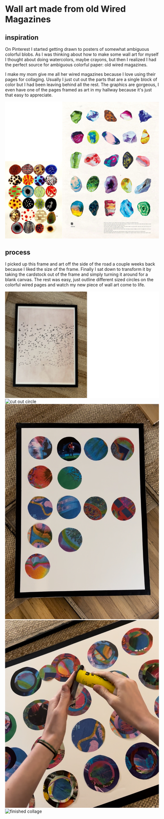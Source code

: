 # Wall art made from old Wired Magazines

## inspiration

On Pinterest I started getting drawn to posters of somewhat ambiguous colorful blobs. As I was thinking about how to make some wall art for myself I thought about doing watercolors, maybe crayons, but then I realized I had the perfect source for ambiguous colorful paper: old wired magazines.

I make my mom give me all her wired magazines because I love using their pages for collaging. Usually I just cut out the parts that are a single block of color but I had been leaving behind all the rest. The graphics are gorgeous, I even have one of the pages framed as art in my hallway because it's just that easy to appreciate.

![two posters of ambiguous blobs](img/creations/09-24-wired-collage/wired-inspo.png)

## process

I picked up this frame and art off the side of the road a couple weeks back because I liked the size of the frame. Finally I sat down to transform it by taking the cardstock out of the frame and simply turning it around for a blank canvas. The rest was easy, just outline different sized circles on the colorful wired pages and watch my new piece of wall art come to life.

![frame of birds](img/creations/09-24-wired-collage/start-collage.png)
![cut out circle](img/creations/09-24-wired-collage/circle-collage.PNG)
![mid collage](img/creations/09-24-wired-collage/mid-collage.jpg)
![gluing circles](img/creations/09-24-wired-collage/glue.jpg)
![finished collage](img/creations/09-24-wired-collage/finish-collage.png)



